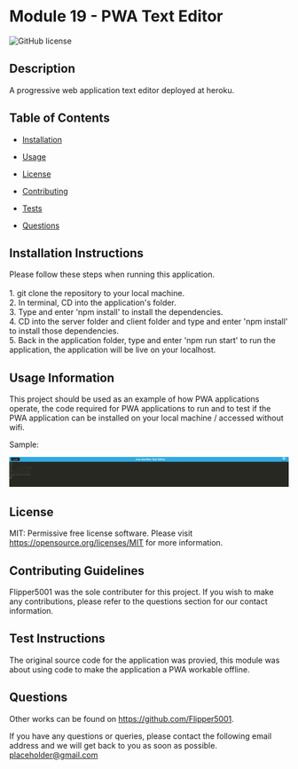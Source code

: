 # Module 19 - PWA Text Editor
![GitHub license](https://img.shields.io/badge/license-MIT-blue.svg)

## Description

A progressive web application text editor deployed at heroku.

## Table of Contents 

* [Installation](#installation-instructions)

* [Usage](#usage-information)

* [License](#license)

* [Contributing](#contributing-guidelines)

* [Tests](#test-instructions)

* [Questions](#questions)

## Installation Instructions

Please follow these steps when running this application. <br/><br/>1. git clone the repository to your local machine. <br/>2. In terminal, CD into the application's folder. <br/>3. Type and enter 'npm install' to install the dependencies. <br/>4. CD into the server folder and client folder and type and enter 'npm install' to install those dependencies. <br/>5. Back in the application folder, type and enter 'npm run start' to run the application, the application will be live on your localhost.

## Usage Information

This project should be used as an example of how PWA applications operate, the code required for PWA applications to run and to test if the PWA application can be installed on your local machine / accessed without wifi.

Sample:

![Screenshot](./screenshot.PNG)

## License

MIT: Permissive free license software. Please visit https://opensource.org/licenses/MIT for more information.
  
## Contributing Guidelines

Flipper5001 was the sole contributer for this project. If you wish to make any contributions, please refer to the questions section for our contact information.

## Test Instructions

The original source code for the application was provied, this module was about using code to make the application a PWA workable offline.
## Questions

Other works can be found on https://github.com/Flipper5001.

If you have any questions or queries, please contact the following email address and we will get back to you as soon as possible.  
placeholder@gmail.com



